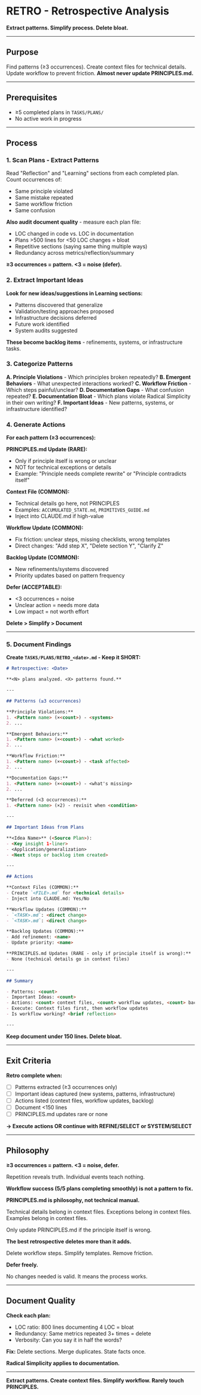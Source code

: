 # RETRO - Retrospective Analysis

**Extract patterns. Simplify process. Delete bloat.**

---

## Purpose

Find patterns (≥3 occurrences). Create context files for technical details. Update workflow to prevent friction. **Almost never update PRINCIPLES.md.**

---

## Prerequisites

- ≥5 completed plans in `TASKS/PLANS/`
- No active work in progress

---

## Process

### 1. Scan Plans - Extract Patterns

Read "Reflection" and "Learning" sections from each completed plan. Count occurrences of:
- Same principle violated
- Same mistake repeated
- Same workflow friction
- Same confusion

**Also audit document quality** - measure each plan file:
- LOC changed in code vs. LOC in documentation
- Plans >500 lines for <50 LOC changes = bloat
- Repetitive sections (saying same thing multiple ways)
- Redundancy across metrics/reflection/summary

**≥3 occurrences = pattern. <3 = noise (defer).**

### 2. Extract Important Ideas

**Look for new ideas/suggestions in Learning sections:**
- Patterns discovered that generalize
- Validation/testing approaches proposed
- Infrastructure decisions deferred
- Future work identified
- System audits suggested

**These become backlog items** - refinements, systems, or infrastructure tasks.

### 3. Categorize Patterns

**A. Principle Violations** - Which principles broken repeatedly?
**B. Emergent Behaviors** - What unexpected interactions worked?
**C. Workflow Friction** - Which steps painful/unclear?
**D. Documentation Gaps** - What confusion repeated?
**E. Documentation Bloat** - Which plans violate Radical Simplicity in their own writing?
**F. Important Ideas** - New patterns, systems, or infrastructure identified?

### 4. Generate Actions

**For each pattern (≥3 occurrences):**

**PRINCIPLES.md Update (RARE):**
- Only if principle itself is wrong or unclear
- NOT for technical exceptions or details
- Example: "Principle needs complete rewrite" or "Principle contradicts itself"

**Context File (COMMON):**
- Technical details go here, not PRINCIPLES
- Examples: `ACCUMULATED_STATE.md`, `PRIMITIVES_GUIDE.md`
- Inject into CLAUDE.md if high-value

**Workflow Update (COMMON):**
- Fix friction: unclear steps, missing checklists, wrong templates
- Direct changes: "Add step X", "Delete section Y", "Clarify Z"

**Backlog Update (COMMON):**
- New refinements/systems discovered
- Priority updates based on pattern frequency

**Defer (ACCEPTABLE):**
- <3 occurrences = noise
- Unclear action = needs more data
- Low impact = not worth effort

**Delete > Simplify > Document**

---

### 5. Document Findings

**Create `TASKS/PLANS/RETRO_<date>.md` - Keep it SHORT:**

```markdown
# Retrospective: <Date>

**<N> plans analyzed. <X> patterns found.**

---

## Patterns (≥3 occurrences)

**Principle Violations:**
1. <Pattern name> (×<count>) - <systems>
2. ...

**Emergent Behaviors:**
1. <Pattern name> (×<count>) - <what worked>
2. ...

**Workflow Friction:**
1. <Pattern name> (×<count>) - <task affected>
2. ...

**Documentation Gaps:**
1. <Pattern name> (×<count>) - <what's missing>
2. ...

**Deferred (<3 occurrences):**
1. <Pattern name> (×2) - revisit when <condition>

---

## Important Ideas from Plans

**<Idea Name>** (<Source Plan>):
- <Key insight 1-liner>
- <Application/generalization>
- <Next steps or backlog item created>

---

## Actions

**Context Files (COMMON):**
- Create `<FILE>.md` for <technical details>
- Inject into CLAUDE.md: Yes/No

**Workflow Updates (COMMON):**
- `<TASK>.md`: <direct change>
- `<TASK>.md`: <direct change>

**Backlog Updates (COMMON):**
- Add refinement: <name>
- Update priority: <name>

**PRINCIPLES.md Updates (RARE - only if principle itself is wrong):**
- None (technical details go in context files)

---

## Summary

- Patterns: <count>
- Important Ideas: <count>
- Actions: <count> context files, <count> workflow updates, <count> backlog
- Execute: Context files first, then workflow updates
- Is workflow working? <brief reflection>

---
```

**Keep document under 150 lines. Delete bloat.**

---

## Exit Criteria

**Retro complete when:**
- [ ] Patterns extracted (≥3 occurrences only)
- [ ] Important ideas captured (new systems, patterns, infrastructure)
- [ ] Actions listed (context files, workflow updates, backlog)
- [ ] Document <150 lines
- [ ] PRINCIPLES.md updates rare or none

**→ Execute actions OR continue with REFINE/SELECT or SYSTEM/SELECT**

---

## Philosophy

**≥3 occurrences = pattern. <3 = noise, defer.**

Repetition reveals truth. Individual events teach nothing.

**Workflow success (5/5 plans completing smoothly) is not a pattern to fix.**

**PRINCIPLES.md is philosophy, not technical manual.**

Technical details belong in context files. Exceptions belong in context files. Examples belong in context files.

Only update PRINCIPLES.md if the principle itself is wrong.

**The best retrospective deletes more than it adds.**

Delete workflow steps. Simplify templates. Remove friction.

**Defer freely.**

No changes needed is valid. It means the process works.

---

## Document Quality

**Check each plan:**
- LOC ratio: 800 lines documenting 4 LOC = bloat
- Redundancy: Same metrics repeated 3+ times = delete
- Verbosity: Can you say it in half the words?

**Fix:** Delete sections. Merge duplicates. State facts once.

**Radical Simplicity applies to documentation.**

---

**Extract patterns. Create context files. Simplify workflow. Rarely touch PRINCIPLES.**
